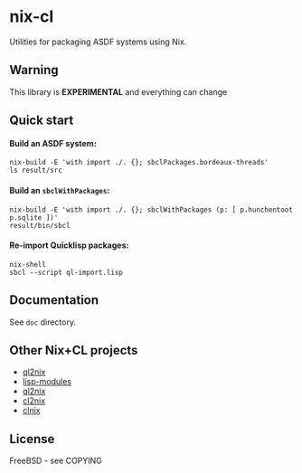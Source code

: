 # nix-cl

Utilities for packaging ASDF systems using Nix.

## Warning
This library is **EXPERIMENTAL** and everything can change

## Quick start

#### Build an ASDF system:

```
nix-build -E 'with import ./. {}; sbclPackages.bordeaux-threads'
ls result/src
```

#### Build an `sbclWithPackages`:

```
nix-build -E 'with import ./. {}; sbclWithPackages (p: [ p.hunchentoot p.sqlite ])'
result/bin/sbcl
```

#### Re-import Quicklisp packages:

```
nix-shell
sbcl --script ql-import.lisp
```

## Documentation

See `doc` directory.

## Other Nix+CL projects

- [ql2nix](https://github.com/SquircleSpace/ql2nix)
- [lisp-modules](https://github.com/NixOS/nixpkgs/tree/master/pkgs/development/lisp-modules)
- [ql2nix](https://github.com/jasom/ql2nix)
- [cl2nix](https://github.com/teu5us/cl2nix)
- [clnix](https://git.sr.ht/~remexre/clnix)

## License

FreeBSD - see COPYING
